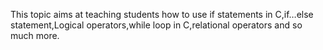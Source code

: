 This topic aims at teaching students how to use if statements in C,if…else statement,Logical operators,while loop in C,relational operators and so much more.
